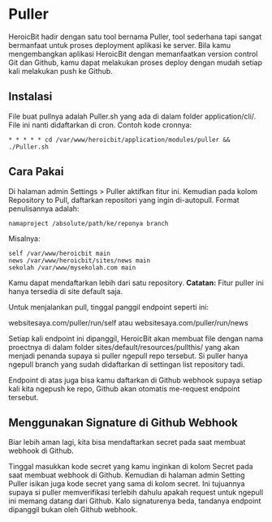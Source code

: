 # Puller

HeroicBit hadir dengan satu tool bernama Puller, tool sederhana tapi sangat bermanfaat untuk proses deployment aplikasi ke server. Bila kamu mengembangkan aplikasi HeroicBit dengan memanfaatkan version control Git dan Github, kamu dapat melakukan proses deploy dengan mudah setiap kali melakukan push ke Github.

## Instalasi

File buat pullnya adalah Puller.sh yang ada di dalam folder application/cli/. File ini nanti didaftarkan di cron. Contoh kode cronnya:

```
* * * * * cd /var/www/heroicbit/application/modules/puller && ./Puller.sh
```

## Cara Pakai

Di halaman admin Settings > Puller aktifkan fitur ini. Kemudian pada kolom Repository to Pull, daftarkan repositori yang ingin di-autopull. Format penulisannya adalah:

`namaproject /absolute/path/ke/reponya branch`

Misalnya:

```
self /var/www/heroicbit main
news /var/www/heroicbit/sites/news main
sekolah /var/www/mysekolah.com main
```

Kamu dapat mendaftarkan lebih dari satu repository.
**Catatan:** Fitur puller ini hanya tersedia di site default saja.

Untuk menjalankan pull, tinggal panggil endpoint seperti ini:

websitesaya.com/puller/run/self atau websitesaya.com/puller/run/news

Setiap kali endpoint ini dipanggil, HeroicBit akan membuat file dengan nama proectnya di dalam folder sites/default/resources/pullthis/ yang akan menjadi penanda supaya si puller ngepull repo tersebut. Si puller hanya ngepull branch yang sudah didaftarkan di settingan list repository tadi.

Endpoint di atas juga bisa kamu daftarkan di Github webhook supaya setiap kali kita ngepush ke repo, Github akan otomatis me-request endpoint tersebut.

## Menggunakan Signature di Github Webhook

Biar lebih aman lagi, kita bisa mendaftarkan secret pada saat membuat webhook di Github.

Tinggal masukkan kode secret yang kamu inginkan di kolom Secret pada saat membuat webhook di Github. Kemudian di halaman admin Setting Puller isikan juga kode secret yang sama di kolom secret. Ini tujuannya supaya si puller memverifikasi terlebih dahulu apakah request untuk ngepull ini memang datang dari Github. Kalo signaturenya beda, tandanya endpoint dipanggil bukan oleh Github webhook.